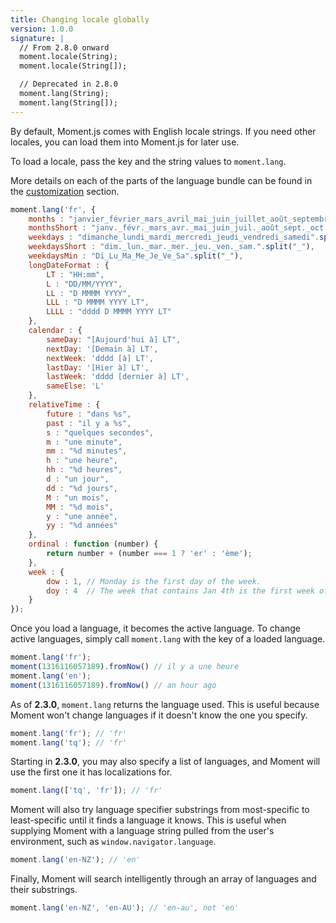```yaml
---
title: Changing locale globally
version: 1.0.0
signature: |
  // From 2.8.0 onward
  moment.locale(String);
  moment.locale(String[]);

  // Deprecated in 2.8.0
  moment.lang(String);
  moment.lang(String[]);
---
```



By default, Moment.js comes with English locale strings. If you need other locales, you can load them into Moment.js for later use.

To load a locale, pass the key and the string values to `moment.lang`.

More details on each of the parts of the language bundle can be found in the [customization](#/customization/) section.

```javascript
moment.lang('fr', {
    months : "janvier_février_mars_avril_mai_juin_juillet_août_septembre_octobre_novembre_décembre".split("_"),
    monthsShort : "janv._févr._mars_avr._mai_juin_juil._août_sept._oct._nov._déc.".split("_"),
    weekdays : "dimanche_lundi_mardi_mercredi_jeudi_vendredi_samedi".split("_"),
    weekdaysShort : "dim._lun._mar._mer._jeu._ven._sam.".split("_"),
    weekdaysMin : "Di_Lu_Ma_Me_Je_Ve_Sa".split("_"),
    longDateFormat : {
        LT : "HH:mm",
        L : "DD/MM/YYYY",
        LL : "D MMMM YYYY",
        LLL : "D MMMM YYYY LT",
        LLLL : "dddd D MMMM YYYY LT"
    },
    calendar : {
        sameDay: "[Aujourd'hui à] LT",
        nextDay: '[Demain à] LT',
        nextWeek: 'dddd [à] LT',
        lastDay: '[Hier à] LT',
        lastWeek: 'dddd [dernier à] LT',
        sameElse: 'L'
    },
    relativeTime : {
        future : "dans %s",
        past : "il y a %s",
        s : "quelques secondes",
        m : "une minute",
        mm : "%d minutes",
        h : "une heure",
        hh : "%d heures",
        d : "un jour",
        dd : "%d jours",
        M : "un mois",
        MM : "%d mois",
        y : "une année",
        yy : "%d années"
    },
    ordinal : function (number) {
        return number + (number === 1 ? 'er' : 'ème');
    },
    week : {
        dow : 1, // Monday is the first day of the week.
        doy : 4  // The week that contains Jan 4th is the first week of the year.
    }
});
```

Once you load a language, it becomes the active language. To change active languages, simply call `moment.lang` with the key of a loaded language.

```javascript
moment.lang('fr');
moment(1316116057189).fromNow() // il y a une heure
moment.lang('en');
moment(1316116057189).fromNow() // an hour ago
```

As of **2.3.0**, `moment.lang` returns the language used. This is useful because Moment won't change languages if it doesn't know the one you specify.

```javascript
moment.lang('fr'); // 'fr'
moment.lang('tq'); // 'fr'
```

Starting in **2.3.0**, you may also specify a list of languages, and Moment will use the first one it has localizations for.

```javascript
moment.lang(['tq', 'fr']); // 'fr'
```

Moment will also try language specifier substrings from most-specific to least-specific until it finds a language it knows. This is useful when supplying Moment with a language string pulled from the user's environment, such as `window.navigator.language`.

```javascript
moment.lang('en-NZ'); // 'en'
```

Finally, Moment will search intelligently through an array of languages and their substrings.

```javascript
moment.lang('en-NZ', 'en-AU'); // 'en-au', not 'en'
```
